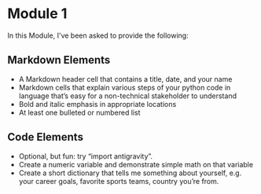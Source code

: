 # Module 1

In this Module, I've been asked to provide the following:

## Markdown Elements

* A Markdown header cell that contains a title, date, and your name
* Markdown cells that explain various steps of your python code in language that’s easy for a non-technical stakeholder to understand
* Bold and italic emphasis in appropriate locations
* At least one bulleted or numbered list

## Code Elements

* Optional, but fun:  try “import antigravity”.
* Create a numeric variable and demonstrate simple math on that variable
* Create a short dictionary that tells me something about yourself, e.g. your career goals, favorite sports teams, country you’re from.

